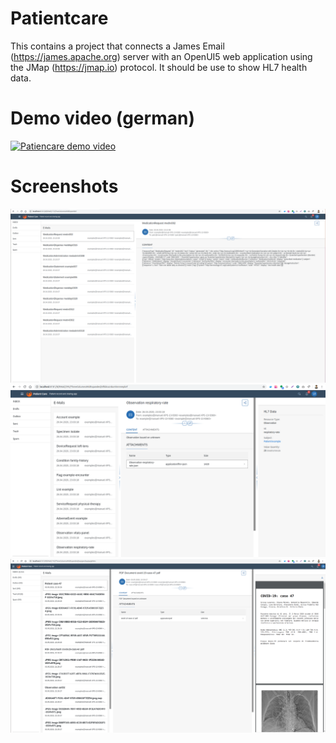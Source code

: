 # Patientcare
This contains a project that connects a James Email (https://james.apache.org) server with an OpenUI5 web application using the JMap (https://jmap.io) protocol. It should be use to show HL7 health data.

# Demo video (german)

[![Patiencare demo video](http://img.youtube.com/vi/pQreLOkn6lM/0.jpg)](http://www.youtube.com/watch?v=pQreLOkn6lM "Patientcare - Gesundheitsakte für Nachsorge von COVID-19")

# Screenshots

![Overviews](/screenshots/Overview-1.png?raw=true "")
![Details](/screenshots/DetailObservation-1.png?raw=true "")
![COVID-19](/screenshots/Inbox-COVID-19.png?raw=true "")
